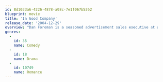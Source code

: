 ```yaml
---
id: 8d1033a6-4226-4878-a08c-7e1f067b5262
blueprint: movie
title: 'In Good Company'
release_date: '2004-12-29'
overview: "Dan Foreman is a seasoned advertisement sales executive at a high-ranking publication when a corporate takeover results in him being placed under naive supervisor Carter Duryea, who is half his age. Matters are made worse when Dan's new supervisor becomes romantically involved with his daughter an 18 year-old college student Alex."
genres:
  -
    id: 35
    name: Comedy
  -
    id: 18
    name: Drama
  -
    id: 10749
    name: Romance
---
```

